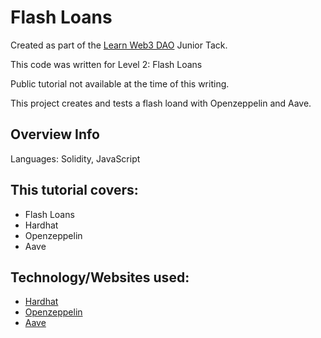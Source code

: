 # Flash Loans

Created as part of the [Learn Web3 DAO](https://www.learnweb3.io/) Junior Tack.

This code was written for Level 2: Flash Loans

Public tutorial not available at the time of this writing.

This project creates and tests a flash loand with Openzeppelin and Aave.

## Overview Info

Languages: Solidity, JavaScript

## This tutorial covers:

- Flash Loans
- Hardhat
- Openzeppelin
- Aave

## Technology/Websites used:

- [Hardhat](https://hardhat.org/)
- [Openzeppelin](https://www.openzeppelin.com/)
- [Aave](https://aave.com/)
